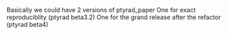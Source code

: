 Basically we could have 2 versions of ptyrad_paper
One for exact reproduciblity (ptyrad beta3.2)
One for the grand release after the refactor (ptyrad beta4)